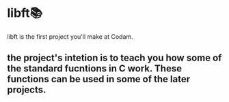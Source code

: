 # libft:books:
libft is the first project you'll make at Codam.

the project's intetion is to teach you how some of the standard fucntions in C work.
These functions can be used in some of the later projects.
---
